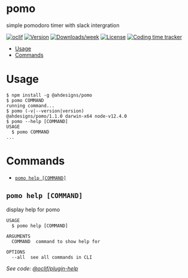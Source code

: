 pomo
====

simple pomodoro timer with slack intergration

[![oclif](https://img.shields.io/badge/cli-oclif-brightgreen.svg)](https://oclif.io)
[![Version](https://img.shields.io/npm/v/@ahdesigns/pomo.svg)](https://npmjs.org/package/@ahdesigns/pomo)
[![Downloads/week](https://img.shields.io/npm/dw/pomo.svg)](https://npmjs.org/package/pomo)
[![License](https://img.shields.io/npm/l/pomo.svg)](https://github.com/AHDesigns/pomo/blob/master/package.json)
[![Coding time tracker](https://wakatime.com/badge/github/AHDesigns/pomo.svg)](https://wakatime.com/badge/github/AHDesigns/pomo)

<!-- toc -->
* [Usage](#usage)
* [Commands](#commands)
<!-- tocstop -->
# Usage
<!-- usage -->
```sh-session
$ npm install -g @ahdesigns/pomo
$ pomo COMMAND
running command...
$ pomo (-v|--version|version)
@ahdesigns/pomo/1.1.0 darwin-x64 node-v12.4.0
$ pomo --help [COMMAND]
USAGE
  $ pomo COMMAND
...
```
<!-- usagestop -->
# Commands
<!-- commands -->
* [`pomo help [COMMAND]`](#pomo-help-command)

## `pomo help [COMMAND]`

display help for pomo

```
USAGE
  $ pomo help [COMMAND]

ARGUMENTS
  COMMAND  command to show help for

OPTIONS
  --all  see all commands in CLI
```

_See code: [@oclif/plugin-help](https://github.com/oclif/plugin-help/blob/v2.2.1/src/commands/help.ts)_
<!-- commandsstop -->
